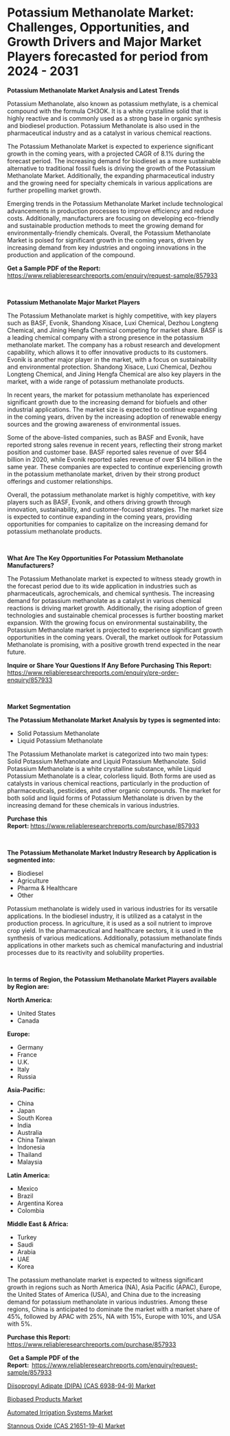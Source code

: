 <p><h1>Potassium Methanolate Market: Challenges, Opportunities, and Growth Drivers and Major Market Players forecasted for period from 2024 - 2031</h1></p><p><strong>Potassium Methanolate Market Analysis and Latest Trends</strong></p>
<p><p>Potassium Methanolate, also known as potassium methylate, is a chemical compound with the formula CH3OK. It is a white crystalline solid that is highly reactive and is commonly used as a strong base in organic synthesis and biodiesel production. Potassium Methanolate is also used in the pharmaceutical industry and as a catalyst in various chemical reactions.</p><p>The Potassium Methanolate Market is expected to experience significant growth in the coming years, with a projected CAGR of 8.1% during the forecast period. The increasing demand for biodiesel as a more sustainable alternative to traditional fossil fuels is driving the growth of the Potassium Methanolate Market. Additionally, the expanding pharmaceutical industry and the growing need for specialty chemicals in various applications are further propelling market growth.</p><p>Emerging trends in the Potassium Methanolate Market include technological advancements in production processes to improve efficiency and reduce costs. Additionally, manufacturers are focusing on developing eco-friendly and sustainable production methods to meet the growing demand for environmentally-friendly chemicals. Overall, the Potassium Methanolate Market is poised for significant growth in the coming years, driven by increasing demand from key industries and ongoing innovations in the production and application of the compound.</p></p>
<p><strong>Get a Sample PDF of the Report:&nbsp;</strong> <a href="https://www.reliableresearchreports.com/enquiry/request-sample/857933">https://www.reliableresearchreports.com/enquiry/request-sample/857933</a></p>
<p>&nbsp;</p>
<p><strong>Potassium Methanolate Major Market Players</strong></p>
<p><p>The Potassium Methanolate market is highly competitive, with key players such as BASF, Evonik, Shandong Xisace, Luxi Chemical, Dezhou Longteng Chemical, and Jining Hengfa Chemical competing for market share. BASF is a leading chemical company with a strong presence in the potassium methanolate market. The company has a robust research and development capability, which allows it to offer innovative products to its customers. Evonik is another major player in the market, with a focus on sustainability and environmental protection. Shandong Xisace, Luxi Chemical, Dezhou Longteng Chemical, and Jining Hengfa Chemical are also key players in the market, with a wide range of potassium methanolate products.</p><p>In recent years, the market for potassium methanolate has experienced significant growth due to the increasing demand for biofuels and other industrial applications. The market size is expected to continue expanding in the coming years, driven by the increasing adoption of renewable energy sources and the growing awareness of environmental issues.</p><p>Some of the above-listed companies, such as BASF and Evonik, have reported strong sales revenue in recent years, reflecting their strong market position and customer base. BASF reported sales revenue of over $64 billion in 2020, while Evonik reported sales revenue of over $14 billion in the same year. These companies are expected to continue experiencing growth in the potassium methanolate market, driven by their strong product offerings and customer relationships.</p><p>Overall, the potassium methanolate market is highly competitive, with key players such as BASF, Evonik, and others driving growth through innovation, sustainability, and customer-focused strategies. The market size is expected to continue expanding in the coming years, providing opportunities for companies to capitalize on the increasing demand for potassium methanolate products.</p></p>
<p>&nbsp;</p>
<p><strong>What Are The Key Opportunities For Potassium Methanolate Manufacturers?</strong></p>
<p><p>The Potassium Methanolate market is expected to witness steady growth in the forecast period due to its wide application in industries such as pharmaceuticals, agrochemicals, and chemical synthesis. The increasing demand for potassium methanolate as a catalyst in various chemical reactions is driving market growth. Additionally, the rising adoption of green technologies and sustainable chemical processes is further boosting market expansion. With the growing focus on environmental sustainability, the Potassium Methanolate market is projected to experience significant growth opportunities in the coming years. Overall, the market outlook for Potassium Methanolate is promising, with a positive growth trend expected in the near future.</p></p>
<p><strong>Inquire or Share Your Questions If Any Before Purchasing This Report:</strong> <a href="https://www.reliableresearchreports.com/enquiry/pre-order-enquiry/857933">https://www.reliableresearchreports.com/enquiry/pre-order-enquiry/857933</a></p>
<p>&nbsp;</p>
<p><strong>Market Segmentation</strong></p>
<p><strong>The Potassium Methanolate Market Analysis by types is segmented into:</strong></p>
<p><ul><li>Solid Potassium Methanolate</li><li>Liquid Potassium Methanolate</li></ul></p>
<p><p>The Potassium Methanolate market is categorized into two main types: Solid Potassium Methanolate and Liquid Potassium Methanolate. Solid Potassium Methanolate is a white crystalline substance, while Liquid Potassium Methanolate is a clear, colorless liquid. Both forms are used as catalysts in various chemical reactions, particularly in the production of pharmaceuticals, pesticides, and other organic compounds. The market for both solid and liquid forms of Potassium Methanolate is driven by the increasing demand for these chemicals in various industries.</p></p>
<p><strong>Purchase this Report:&nbsp;</strong><a href="https://www.reliableresearchreports.com/purchase/857933">https://www.reliableresearchreports.com/purchase/857933</a></p>
<p>&nbsp;</p>
<p><strong>The Potassium Methanolate Market Industry Research by Application is segmented into:</strong></p>
<p><ul><li>Biodiesel</li><li>Agriculture</li><li>Pharma & Healthcare</li><li>Other</li></ul></p>
<p><p>Potassium methanolate is widely used in various industries for its versatile applications. In the biodiesel industry, it is utilized as a catalyst in the production process. In agriculture, it is used as a soil nutrient to improve crop yield. In the pharmaceutical and healthcare sectors, it is used in the synthesis of various medications. Additionally, potassium methanolate finds applications in other markets such as chemical manufacturing and industrial processes due to its reactivity and solubility properties.</p></p>
<p>&nbsp;</p>
<p><strong>In terms of Region, the Potassium Methanolate Market Players available by Region are:</strong></p>
<p>
    <p> <strong> North America: </strong>
        <ul>
            <li>United States</li>
            <li>Canada</li>
        </ul>
        </p> 
    <p> <strong> Europe: </strong>
        <ul>
            <li>Germany</li>
            <li>France</li>
            <li>U.K.</li>
            <li>Italy</li>
            <li>Russia</li>
        </ul>
        </p> 
    <p> <strong> Asia-Pacific: </strong>
        <ul>
            <li>China</li>
            <li>Japan</li>
            <li>South Korea</li>
            <li>India</li>
            <li>Australia</li>
            <li>China Taiwan</li>
            <li>Indonesia</li>
            <li>Thailand</li>
            <li>Malaysia</li>
        </ul>
        </p> 
    <p> <strong> Latin America: </strong>
        <ul>
            <li>Mexico</li>
            <li>Brazil</li>
            <li>Argentina Korea</li>
            <li>Colombia</li>
        </ul>
        </p> 
    <p> <strong> Middle East & Africa: </strong>
        <ul>
            <li>Turkey</li>
            <li>Saudi</li>
            <li>Arabia</li>
            <li>UAE</li>
            <li>Korea</li>
        </ul>
    </p>
    </p>
<p><p>The potassium methanolate market is expected to witness significant growth in regions such as North America (NA), Asia Pacific (APAC), Europe, the United States of America (USA), and China due to the increasing demand for potassium methanolate in various industries. Among these regions, China is anticipated to dominate the market with a market share of 45%, followed by APAC with 25%, NA with 15%, Europe with 10%, and USA with 5%.</p></p>
<p><strong>Purchase this Report: </strong><a href="https://www.reliableresearchreports.com/purchase/857933">https://www.reliableresearchreports.com/purchase/857933</a></p>
<p>&nbsp;<strong>Get a Sample PDF of the Report:&nbsp;&nbsp;</strong><a href="https://www.reliableresearchreports.com/enquiry/request-sample/857933">https://www.reliableresearchreports.com/enquiry/request-sample/857933</a></p>
<p><strong></strong></p>
<p><p><a href="https://view.publitas.com/reportprime-1/diisopropyl-adipate-dipa-cas-6938-94-9-market-research-report-provides-thorough-industry-overview-which-offers-an-in-depth-analysis-of-product-trends-and-new-market-divisions/">Diisopropyl Adipate (DIPA) (CAS 6938-94-9) Market</a></p><p><a href="https://view.publitas.com/reportprime-1/biobased-products-market-research-report-the-key-to-successful-business-strategy-forecasted-for-period-from-2023-2030/">Biobased Products Market</a></p><p><a href="https://natural-crush-b99.notion.site/Automated-Irrigation-Systems-Market-Offer-Valuable-Insights-into-Market-Size-Market-Share-Market-T-3878843f9e5b4065b6ae9061b19539d3">Automated Irrigation Systems Market</a></p><p><a href="https://view.publitas.com/reportprime-1/stannous-oxide-cas-21651-19-4-market-provides-a-comprehensive-analysis-including-a-macro-overview-of-the-market-as-well-as-micro-details-such-as-market-size-and-competitive-landscape/">Stannous Oxide (CAS 21651-19-4) Market</a></p></p>
